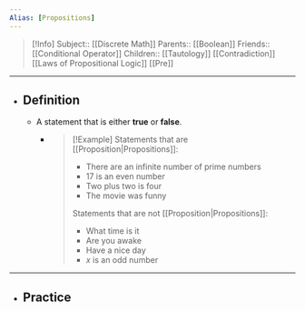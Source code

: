 ```yaml
---
Alias: [Propositions]
---
```

> [!Info]
> Subject:: [[Discrete Math]]
> Parents:: [[Boolean]]
> Friends:: [[Conditional Operator]]
> Children:: [[Tautology]] [[Contradiction]] [[Laws of Propositional Logic]] [[Pre]]
---
- ## Definition
	- A statement that is either **true** or **false**.
		- > [!Example]
		  > Statements that are [[Proposition|Propositions]]:
		  > - There are an infinite number of prime numbers
		  > - 17 is an even number
		  > - Two plus two is four
		  > - The movie was funny
		  >   
		  > Statements that are not [[Proposition|Propositions]]:
		  > - What time is it
		  > - Are you awake
		  > - Have a nice day
		  > - $x$ is an odd number
---
- ## Practice